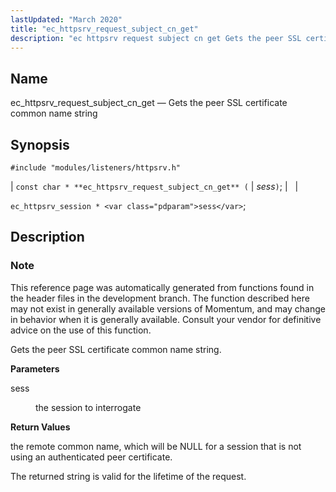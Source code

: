 ```yaml
---
lastUpdated: "March 2020"
title: "ec_httpsrv_request_subject_cn_get"
description: "ec httpsrv request subject cn get Gets the peer SSL certificate common name string const char ec httpsrv request subject cn get sess ec httpsrv session sess This reference page was automatically generated from functions found in the header files in the development branch The function described here may not..."
---
```


<a name="apis.ec_httpsrv_request_subject_cn_get"></a> 
## Name

ec_httpsrv_request_subject_cn_get — Gets the peer SSL certificate common name string

## Synopsis

`#include "modules/listeners/httpsrv.h"`

| `const char * **ec_httpsrv_request_subject_cn_get** (` | <var class="pdparam">sess</var>`)`; |   |

`ec_httpsrv_session * <var class="pdparam">sess</var>`;<a name="idp52916576"></a> 
## Description

### Note

This reference page was automatically generated from functions found in the header files in the development branch. The function described here may not exist in generally available versions of Momentum, and may change in behavior when it is generally available. Consult your vendor for definitive advice on the use of this function.

Gets the peer SSL certificate common name string.

**<a name="idp52919456"></a> Parameters**

<dl class="variablelist">

<dt>sess</dt>

<dd>

the session to interrogate

</dd>

</dl>

**<a name="idp52922192"></a> Return Values**

the remote common name, which will be NULL for a session that is not using an authenticated peer certificate.

The returned string is valid for the lifetime of the request.